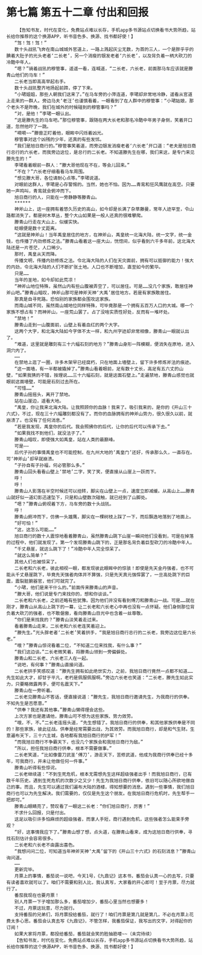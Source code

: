 # 第七篇 第五十二章 付出和回报
        【告知书友，时代在变化，免费站点难以长存，手机app多书源站点切换看书大势所趋，站长给你推荐的这个换源APP，听书音色多、换源、找书都好使！】
       “驾！驾！驾！”
       数十头战犼飞奔在南山城城外官道上，一路上溅起灰尘无数，为首的三人，一个是胖乎乎的腆着大肚子的光头老者‘二长老’，另一个消瘦的银发老者‘六长老’，以及背负着一柄大砍刀的冷酷中年人。
       “嗯？”骑着战犼的穆管事，遥遥一看，连喊道，“二长老，六长老，前面那马车应该就是滕青山他们的马车！”
       二长老当即高高举起右手。
       数十头战犼整齐地扬起前蹄，停了下来。
       “小珺姐姐，那些人朝我们这来了。”在马车旁的小萍连道，李珺却非常地冷静，遥看从官道上走来的一群人。旁边马夫‘老汪’也谨慎看着，一眼看到了在人群中的穆管事：“小珺姑娘，那个老头不是昨晚，我们在城外的时候碰到的穆管事吗？”
       “对，是他！”李珺一眼认出。
       “这是滕先生的马车吧。”那位穆管事，跟随在两大长老和那名冷酷中年男子身侧，笑着开口道，忽然他吓了一跳。
       “嗬嗬~~”滕兽正盯着他，眼眸中闪烁着凶光。
       穆管事对这个凶残的少年，还真的有些发怵。
       “我们是旭日商行的。”穆管事笑着道，而旁边银发消瘦老者‘六长老’开口道：“老夫是旭日商行总行的六长老，而我旁边这位，是总行的二长老。不知道滕先生在哪，我们来这，是专门来见滕先生的！”
       李珺看着眼前一群人：“滕大哥他现在不在，等会儿回来。”
       “不在？”六长老仔细看看马车周围。
       “想见滕大哥，各位请耐心点等。”李珺说道。
       对眼前这群人，李珺是心存警惕的。当然，她也不怕。因为……青鸾和狂风鹰就在高空。只要她一声鸣叫，青鸾就会俯冲而下。
       旭日商行的人，只能在一旁静静等滕青山。
       ******
       神斧山上，这一座拥有着悠久历史的高山，如今却是长满了杂草藤曼，常年人迹罕至，令山路都消失了。都是树木草丛，整个大山如果是一般人还真的很难攀爬。
       滕青山行走在大山上，似缓实快。
       眨眼便是数十丈距离。
       “这就是神斧山！当年禹皇居住的地方，在神斧山，禹皇统一北海大陆，统一文字，统一金钱，也传播了内劲修炼之法。”滕青山看着这一座大山，恍惚间，似乎看到六千多年前，这北海大陆还是一片苍茫，人口稀少。
       那时，禹皇从天而降。
       传播文明，传播内劲修炼之法。令北海大陆的人们在天灾面前，拥有可以抵御的能力！强大的内劲，令北海大陆的人们不断扩张土地。人口也不断增加，直至如今的繁华。
       只是……
       当年的圣地，如今却如此荒凉！
       “神斧山地位特殊，虽然山内有些山腹被弄空了，可以居住。可是……没几个家族，敢居住神斧山吧。”滕青山暗叹，神斧山那可是神斧天神‘大禹’居住地方。若是有家族敢居住。
       那真是自寻死路。恐怕别的家族都会围攻这家族。
       而南山城不同，虽然南山城地位同样特殊，可毕竟那是一个拥有五百万人口的大城。哪一个家族不想占有？而神斧山，一座荒山罢了。占了没啥实质性好处，反而有一堆坏处。
       “禁地！”
       滕青山走到一山腹面前，山壁上有着血红的两个大字。
       这两个大字，和北海大陆如今字体不太一样，和九州字迹却非常相像，滕青山一眼就认出了。
       “难道，这里就是雕刻有三十六幅石刻的地方？”滕青山身形一阵模糊，便消失在原地，进入洞穴内了。
       ……
       在禁地上逛了一圈，许多木架早已经腐朽，只在地面上墙壁上，留下许多修炼斧法的痕迹。
       “这一面墙，有一半都被撬掉了。”滕青山看着眼前，足有数十丈长，高足有五六丈的山壁，“如果我猜的不错，按理说……三十六幅石刻，就是这面石壁上。”走遍禁地，滕青山感觉也就眼前这面墙壁，可能是石刻过去所在。
       “可惜……”
       滕青山摇摇头，离开了禁地。
       站在山崖边，遥看大地。
       “禹皇，你让我来北海大陆。让我照顾你的血脉！我来了。吸引我来的，是你的《开山三十六式》，不过，现在三十六幅雕刻都没有了。而你的血脉拥有的神斧山势力，很久很久以前，就崩溃了。也没有了任何消息。”
       “若是我发现，禹皇你的后代。我会照拂你的后代，让你的后代可以传承下去。”
       “如果我找不到他们，就没法子了。”
       滕青山暗叹，即使强大如禹皇，站在人类的最巅峰。
       可是——
       后代子孙的事情禹皇也不可能控制，在九州大地的‘禹皇门’还好，传承那么久，一直存在。可‘神斧山’却早就崩溃。
       “子孙自有子孙福，何必管那么多。”
       滕青山回头看看山壁上‘禁地’二字，笑了笑，便直接从山崖上一跃而下。
       呼！
       呼！
       滕青山人影落在半空时候还可以扭转，脚尖在山壁上一点，速度立即减缓。从高山上……滕青山就好似一道幻影迅速坠下，只是和山壁数次碰触，就已经到了山脚处。
       “嗯？”滕青山俯视着下方，马车旁的数十头战犼。
       呼！
       滕青山俯冲而下，仿佛一头雄鹰，脚尖在一棵树枝上踩了一下，而后飘逸地落到了地面上。
       “好可怕！”
       “这，这怎么可能……”
       旭日商行的数十人震惊地看着滕青山，虽然滕青山跳下山崖一瞬间他们没看到，可是在掉落的过程中，他们就发现了。第一个发现滕青山跳下的，正是那名背负着巨型砍刀的冷酷中年人。
       “千丈悬崖，就这么跳下了！”冷酷中年人完全惊呆了。
       “就这么简单？”
       其他人们也被惊呆了。
       二长老和六长老，彼此相视一眼，都发现彼此眼眸中的惊骇！即使是先天金丹强者，也不可能从千丈悬崖跳下，毕竟先天强者肉体并不算强，只是先天真元强悍罢了，一旦高处跳下的巨震，震裂脏腑器官，他们可就完了。
       “小珺，他们是来干什么的。”前面传来滕青山的声音。
       “滕大哥，他们说是专门来找你的，想和你谈谈。”
       二长老和六长老，之前还略有些犹豫。因为他们并没有看到傅刀和滕青山一战。可是……就在刚才，滕青山从高山上跳下的一幕，让二长老和六长老心中再也没有一点怀疑。他们身侧那位背负着大砍刀的强者，也不敢倨傲，看向滕青山目光中也含着一丝尊敬。
       “你们是来找我的？”滕青山淡笑着走过来。
       看着滕青山走来，二长老和六长老连笑着迎上。
       “滕先生。”光头胖老者‘二长老’笑着拱手，“我是旭日商行总行的二长老，我旁边这位是六长老。”
       “哦？”滕青山惊诧看着二位，“不知道二位来找我，有什么事？”
       “我们这边谈。”二长老微笑着，将滕青山领到一旁偏僻处。
       滕青山和二长老、六长老三人在一起。
       “说吧，有何事？”滕青山直接问道。
       二长老拱手笑感叹道：“滕先生拥有如此绝世实力，之前，我旭日商行竟然一点都不知道……先生如此大才，却甘于平凡，老朽是佩服佩服啊。”旁边六长老也笑道：“二长老，滕先生如此实力，只要略微露两手，便可名震天下。”
       滕青山在一旁听着。
       二长老见滕青山不答话，便直接说道：“滕先生，我旭日商行邀请先生，为我商行的供奉。不知先生是否愿意。”
       “供奉？我还有其他事。”滕青山懒得理会这些。
       上次方家也是邀请他，滕青山可不想为这些家族、势力效劳。
       “哦，不，不。”二长老连摇头道，“先生想错了。我旭日商行的供奉，和其他家族供奉是不同的！那些家族，彼此征战。供奉是经常需要出战，为其效劳。而我旭日商行，却是和气生财。生意遍布天下，三十六主城，各地都有我旭日商行的护军！”
       “而我旭日商行不争霸天下，也没几个家族会和我旭日商行为敌。”
       “所以，担任我旭日商行供奉，根本不需要做事。”
       二长老笑道，“比如像雷刀武圣‘傅刀’，游走天下，苦修武道，他成为我商行供奉已经十多年，可我商行，并未让他做任何一件事。”
       滕青山听得有些惊诧。
       二长老继续道：“不到生死危机，根本无需想先生这样超级强者出手！而我旭日商行，已有数千年历史。遇到生死危机的次数少之又少！先生为我旭日商行供奉，依旧可以随心所欲地做自己的事。而且，先生可以通过我们遍布大陆的酒楼，得知想要的消息。遇到一些事情，我们旭日商行也可以为先生解决。我们需要的，仅仅是先生这个朋友。在我旭日商行危机时，先生帮手一把即可。”
       滕青山眼睛亮了，赞叹看了一眼这二长老：“你们旭日商行，厉害！”
       不求什么回报，只是付出。
       这足以吸引许多怕麻烦的超级强者，而拿人手短，商行遇到危机，这些强者怎么能束手旁观？
       “好，这事情我应下了。”滕青山想了想，点头道，在滕青山看来，成为这旭日商行供奉，寻找石刻估计会容易很多。
       二长老和六长老不由露出喜色。
       “我想问问二位，可知道当年神斧天神‘大禹’留下的《开山三十六式》的石刻消息？”滕青山询问道。
       ……
       更新完毕。
       月票上的事情，番茄说一说吧，今天1号，《九鼎记》这本书，番茄会认真一心的去写，只要有读者喜欢就可以了。咱们不需要和别人比，我认真写，大家看的开心即可！至于月票，尽力就行了。
       番茄我现在也要月票！
       别人月票一下子增加那么多，番茄增加少，番茄心里当然也想要多！
       不过，月票这玩意，尽力就行。
       支持番茄的兄弟们，将月票投给番茄，就行了！咱们月票是第几就是第几，不必在月票上花费太多心思。番茄会认真去写《九鼎记》，不管怎样，我番茄保证，我写出的文字，对得起你的订阅！
       如果大家将月票，都投给番茄，番茄就会笑的脸抽筋喽~~（未完待续）
       【告知书友，时代在变化，免费站点难以长存，手机app多书源站点切换看书大势所趋，站长给你推荐的这个换源APP，听书音色多、换源、找书都好使！】